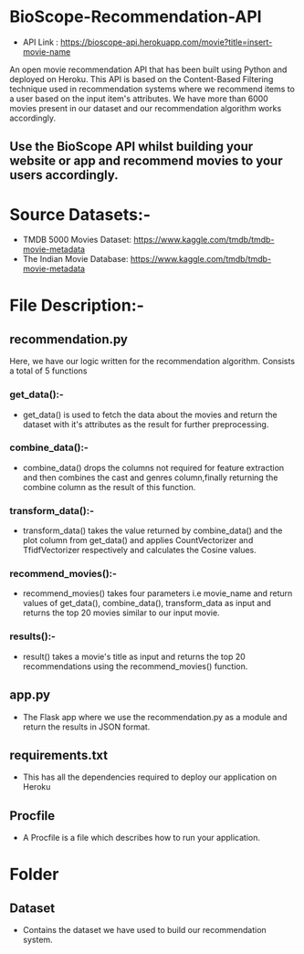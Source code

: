 # BioScope-Recommendation-API

- API Link : https://bioscope-api.herokuapp.com/movie?title=insert-movie-name

An open movie recommendation API that has been built using Python and deployed on Heroku. 
This API is based on the Content-Based Filtering technique used in recommendation systems where we recommend items to a user based on the input item's attributes. 
We have more than 6000 movies present in our dataset and our recommendation algorithm works accordingly.

## Use the BioScope API whilst building your website or app and recommend movies to your users accordingly.

# Source Datasets:- 
- TMDB 5000 Movies Dataset: https://www.kaggle.com/tmdb/tmdb-movie-metadata
- The Indian Movie Database: https://www.kaggle.com/tmdb/tmdb-movie-metadata

# File Description:- 
## recommendation.py
Here, we have our logic written for the recommendation algorithm. Consists a total of 5 functions

### get_data():-
- get_data() is used to fetch the data about the movies and return the dataset with it's attributes as the result for further preprocessing.

### combine_data():-
- combine_data() drops the columns not required for feature extraction and then combines the cast and genres column,finally returning the combine column as the result of this function.

### transform_data():-
- transform_data() takes the value returned by combine_data() and the plot column from get_data() and applies CountVectorizer and TfidfVectorizer respectively and calculates the Cosine values.

### recommend_movies():-
- recommend_movies() takes four parameters i.e movie_name and return values of get_data(), combine_data(), transform_data as input and returns the top 20 movies similar to our input movie.

### results():-
- result() takes a movie's title as input and returns the top 20 recommendations using the recommend_movies() function.

## app.py
- The Flask app where we use the recommendation.py as a module and return the results in JSON format. 

## requirements.txt
- This has all the dependencies required to deploy our application on Heroku

## Procfile

- A Procfile is a file which describes how to run your application.

# Folder
## Dataset
- Contains the dataset we have used to build our recommendation system.
